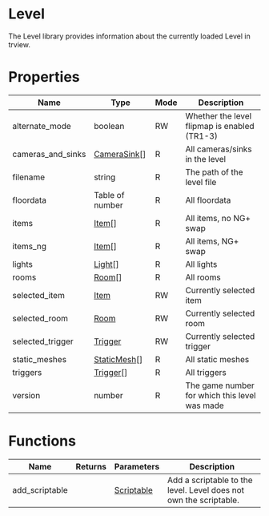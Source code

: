 # Level

The Level library provides information about the currently loaded Level in trview.

# Properties
| Name | Type | Mode | Description |
| ---- | ---- | ---- | ---- |
| alternate_mode | boolean | RW | Whether the level flipmap is enabled (TR1-3) |
| cameras_and_sinks | [CameraSink](camera_sink.md)[] | R | All cameras/sinks in the level |
| filename | string | R | The path of the level file |
| floordata | Table of number  | R | All floordata |
| items | [Item](item.md)[] | R | All items, no NG+ swap |
| items_ng | [Item](item.md)[] | R | All items, NG+ swap |
| lights | [Light](light.md)[] | R | All lights |
| rooms | [Room](room.md)[] | R | All rooms |
| selected_item | [Item](item.md) | RW | Currently selected item |
| selected_room | [Room](room.md) | RW | Currently selected room |
| selected_trigger | [Trigger](trigger.md) | RW | Currently selected trigger |
| static_meshes | [StaticMesh](staticmesh.md)[] | R | All static meshes |
| triggers | [Trigger](trigger.md)[] | R | All triggers |
| version | number | R | The game number for which this level was made |

# Functions

| Name | Returns | Parameters | Description |
| ---- | ------- | ---------- | ----------- |
| add_scriptable | | [Scriptable](scriptable.md) | Add a scriptable to the level. Level does not own the scriptable. |
